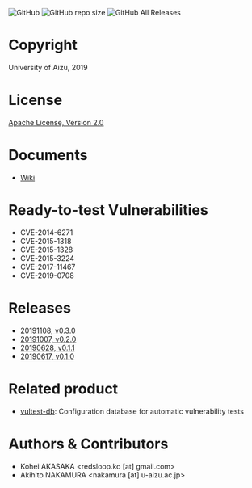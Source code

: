 ![GitHub](https://img.shields.io/github/license/uoanlab/vultest)
![GitHub repo size](https://img.shields.io/github/repo-size/uoanlab/vultest)
![GitHub All Releases](https://img.shields.io/github/downloads/uoanlab/vultest/total)

# Copyright
University of Aizu, 2019

# License
[Apache License, Version 2.0](https://www.apache.org/licenses/)

# Documents
- [Wiki](https://github.com/uoanlab/vultest/wiki)

# Ready-to-test Vulnerabilities
- CVE-2014-6271
- CVE-2015-1318
- CVE-2015-1328
- CVE-2015-3224
- CVE-2017-11467
- CVE-2019-0708

# Releases
- [20191108, v0.3.0](https://github.com/uoanlab/vultest/releases/tag/v0.3.0)
- [20191007, v0.2.0](https://github.com/uoanlab/vultest/releases/tag/v0.2.0)
- [20190628, v0.1.1](https://github.com/uoanlab/vultest/releases/tag/v0.1.1)
- [20190617, v0.1.0](https://github.com/uoanlab/vultest/releases/tag/v0.1.0)


# Related product
- [vultest-db](https://github.com/uoanlab/vultest-db): Configuration database for automatic vulnerability tests


# Authors & Contributors
- Kohei AKASAKA <redsloop.ko [at] gmail.com>
- Akihito NAKAMURA <nakamura [at] u-aizu.ac.jp>

